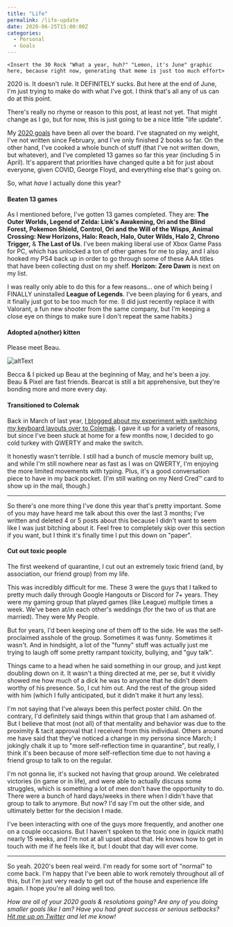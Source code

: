 ```yaml
---
title: "Life"
permalink: /life-update
date: 2020-06-25T15:00:00Z
categories: 
  - Personal
  - Goals
---
```


`<Insert the 30 Rock "What a year, huh?" "Lemon, it's June" graphic here, because right now, generating that meme is just too much effort>`

2020 is. It doesn't rule. It DEFINITELY sucks. But here at the end of June, I'm just trying to make do with what I've got. I think that's all any of us can do at this point.

There's really no rhyme or reason to this post, at least not yet. That might change as I go, but for now, this is just going to be a nice little "life update".

My [2020 goals][2020goals] have been all over the board. I've stagnated on my weight, I've not written since February, and I've only finished 2 books so far. On the other hand, I've cooked a whole bunch of stuff (that I've not written down, but whatever), and I've completed 13 games so far this year (including 5 in April). It's apparent that priorities have changed quite a bit for just about everyone, given COVID, George Floyd, and everything else that's going on.

So, what *have* I actually done this year?

#### Beaten 13 games

As I mentioned before, I've gotten 13 games completed. They are: **The Outer Worlds, Legend of Zelda: Link's Awakening, Ori and the Blind Forest, Pokemon Shield, Control, Ori and the Will of the Wisps, Animal Crossing: New Horizons, Halo: Reach, Halo, Outer Wilds, Halo 2, Chrono Trigger,** & **The Last of Us**. I've been making liberal use of Xbox Game Pass for PC, which has unlocked a ton of other games for me to play, and I also hooked my PS4 back up in order to go through some of these AAA titles that have been collecting dust on my shelf. **Horizon: Zero Dawn** is next on my list.

I was really only able to do this for a few reasons... one of which being I FINALLY uninstalled **League of Legends**. I've been playing for 6 years, and it finally just got to be too much for me. (I did just recently replace it with Valorant, a fun new shooter from the same company, but I'm keeping a close eye on things to make sure I don't repeat the same habits.)

#### Adopted a(nother) kitten

Please meet Beau.

![altText][beau]

Becca & I picked up Beau at the beginning of May, and he's been a joy. Beau & Pixel are fast friends. Bearcat is still a bit apprehensive, but they're bonding more and more every day.

#### Transitioned to Colemak

Back in March of last year, [I blogged about my experiment with switching my keyboard layouts over to Colemak][colemak]. I gave it up for a variety of reasons, but since I've been stuck at home for a few months now, I decided to go cold turkey with QWERTY and make the switch.

It honestly wasn't terrible. I still had a bunch of muscle memory built up, and while I'm still nowhere near as fast as I was on QWERTY, I'm enjoying the more limited movements with typing. Plus, it's a good conversation piece to have in my back pocket. (I'm still waiting on my Nerd Cred™ card to show up in the mail, though.)

---

So there's one more thing I've done this year that's pretty important. Some of you may have heard me talk about this over the last 3 months; I've written and deleted 4 or 5 posts about this because I didn't want to seem like I was just bitching about it. Feel free to completely skip over this section if you want, but I think it's finally time I put this down on "paper".

#### Cut out toxic people

The first weekend of quarantine, I cut out an extremely toxic friend (and, by association, our friend group) from my life.

This was incredibly difficult for me. These 3 were the guys that I talked to pretty much daily through Google Hangouts or Discord for 7+ years. They were my gaming group that played games (like League) multiple times a week. We've been at/in each other's weddings (for the two of us that are married). They were My People.

But for years, I'd been keeping one of them off to the side. He was the self-proclaimed asshole of the group. Sometimes it was funny. Sometimes it wasn't. And in hindsight, a lot of the "funny" stuff was actually just me trying to laugh off some pretty rampant toxicity, bullying, and "guy talk".

Things came to a head when he said something in our group, and just kept doubling down on it. It wasn't a thing directed at me, per se, but it vividly showed me how much of a dick he was to anyone that he didn't deem worthy of his presence. So, I cut him out. And the rest of the group sided with him (which I fully anticipated, but it didn't make it hurt any less).

I'm not saying that I've always been this perfect poster child. On the contrary, I'd definitely said things within that group that I am ashamed of. But I believe that most (not all) of that mentality and behavior was due to the proximity & tacit approval that I received from this individual. Others around me have said that they've noticed a change in my persona since March; I jokingly chalk it up to "more self-reflection time in quarantine", but really, I think it's been because of more self-reflection time due to not having a friend group to talk to on the regular.

I'm not gonna lie, it's sucked not having that group around. We celebrated victories (in game or in life), and were able to actually discuss some struggles, which is something a lot of men don't have the opportunity to do. There were a bunch of hard days/weeks in there when I didn't have that group to talk to anymore. But now? I'd say I'm out the other side, and ultimately better for the decision I made.

I've been interacting with one of the guys more frequently, and another one on a couple occasions. But I haven't spoken to the toxic one in (quick math) nearly 15 weeks, and I'm not at all upset about that. He knows how to get in touch with me if he feels like it, but I doubt that day will ever come.

---

So yeah. 2020's been real weird. I'm ready for some sort of "normal" to come back. I'm happy that I've been able to work remotely throughout all of this, but I'm just very ready to get out of the house and experience life again. I hope you're all doing well too.

*How are all of your 2020 goals & resolutions going? Are any of you doing smaller goals like I am? Have you had great success or serious setbacks? [Hit me up on Twitter][twitter] and let me know!*

[2020goals]: https://niclake.me/2020-goals
[beau]: https://scontent-ort2-2.xx.fbcdn.net/v/t1.0-9/101984648_10103590467601323_2968561939069796352_n.jpg?_nc_cat=106&_nc_sid=110474&_nc_ohc=6iWeR1vOVqkAX9fAX2B&_nc_ht=scontent-ort2-2.xx&oh=fa73ba7670ae02ff9de882181910db16&oe=5F1ACCD7
[colemak]: https://niclake.me/colemak
[twitter]: http://twitter.com/niclake